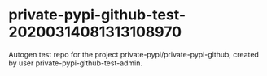 # private-pypi-github-test-20200314081313108970
Autogen test repo for the project private-pypi/private-pypi-github, created by user private-pypi-github-test-admin.
